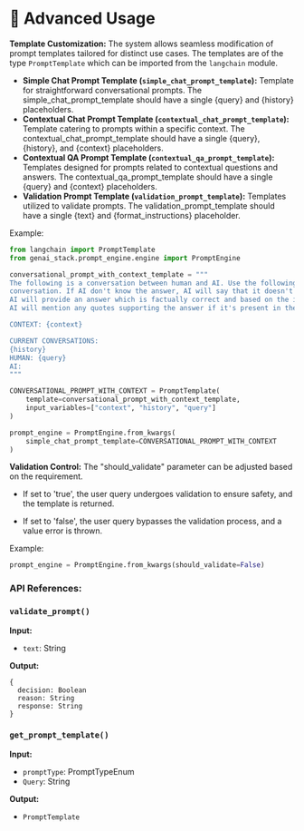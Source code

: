 # 📖 Advanced Usage

**Template Customization:** The system allows seamless modification of prompt templates tailored for distinct use cases. The templates are of the type `PromptTemplate` which can be imported from the `langchain` module.

- **Simple Chat Prompt Template (`simple_chat_prompt_template`):** Template for straightforward conversational prompts. The simple_chat_prompt_template should have a single {query} and {history} placeholders.
- **Contextual Chat Prompt Template (`contextual_chat_prompt_template`):** Template catering to prompts within a specific context. The contextual_chat_prompt_template should have a single {query}, {history}, and {context} placeholders.
- **Contextual QA Prompt Template (`contextual_qa_prompt_template`):** Templates designed for prompts related to contextual questions and answers. The contextual_qa_prompt_template should have a single {query} and {context} placeholders.
- **Validation Prompt Template (`validation_prompt_template`):** Templates utilized to validate prompts. The validation_prompt_template should have a single {text}  and {format_instructions} placeholder.

Example:

```python
from langchain import PromptTemplate
from genai_stack.prompt_engine.engine import PromptEngine

conversational_prompt_with_context_template = """
The following is a conversation between human and AI. Use the following pieces of context to complete the
conversation. If AI don't know the answer, AI will say that it doesn't know, don't try to make up an answer.
AI will provide an answer which is factually correct and based on the information given in the context.
AI will mention any quotes supporting the answer if it's present in the context.

CONTEXT: {context}

CURRENT CONVERSATIONS:
{history}
HUMAN: {query}
AI:
"""

CONVERSATIONAL_PROMPT_WITH_CONTEXT = PromptTemplate(
    template=conversational_prompt_with_context_template,
    input_variables=["context", "history", "query"]
)

prompt_engine = PromptEngine.from_kwargs(
    simple_chat_prompt_template=CONVERSATIONAL_PROMPT_WITH_CONTEXT
)
```

**Validation Control:** The "should_validate" parameter can be adjusted based on the requirement.

- If set to 'true', the user query undergoes validation to ensure safety, and the template is returned.

- If set to 'false', the user query bypasses the validation process, and a value error is thrown.


Example:

```python
prompt_engine = PromptEngine.from_kwargs(should_validate=False)
```



### API References:


### `validate_prompt()`

**Input:**
- `text`: String

**Output:**

```
{
  decision: Boolean
  reason: String
  response: String
}
```

### `get_prompt_template()`

**Input:**
- `promptType`: PromptTypeEnum
- `Query`: String

**Output:**
- `PromptTemplate`
